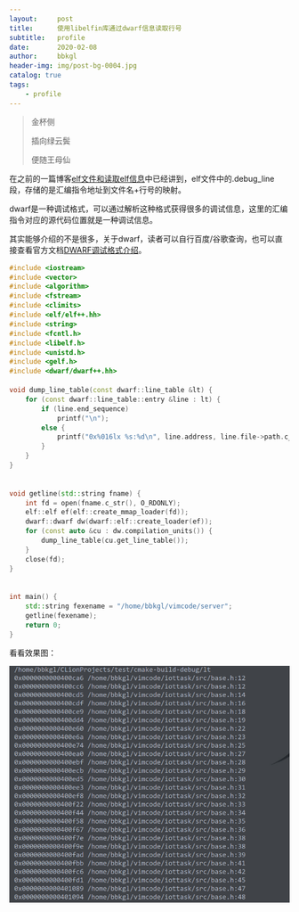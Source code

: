 ```yaml
---
layout:     post
title:      使用libelfin库通过dwarf信息读取行号
subtitle:   profile
date:       2020-02-08
author:     bbkgl
header-img: img/post-bg-0004.jpg
catalog: true
tags:
    - profile
---
```


>金杯侧
>
>插向绿云鬓
>
>便随王母仙

在之前的一篇博客[elf文件和读取elf信息](<https://bbkgl.github.io/2020/01/06/elf%E6%96%87%E4%BB%B6%E5%92%8C%E8%AF%BB%E5%8F%96elf%E4%BF%A1%E6%81%AF/>)中已经讲到，elf文件中的.debug_line段，存储的是汇编指令地址到文件名+行号的映射。

dwarf是一种调试格式，可以通过解析这种格式获得很多的调试信息，这里的汇编指令对应的源代码位置就是一种调试信息。

其实能够介绍的不是很多，关于dwarf，读者可以自行百度/谷歌查询，也可以直接查看官方文档[DWARF调试格式介绍](http://www.dwarfstd.org/doc/Debugging%20using%20DWARF-2012.pdf)。

```cpp
#include <iostream>
#include <vector>
#include <algorithm>
#include <fstream>
#include <climits>
#include <elf/elf++.hh>
#include <string>
#include <fcntl.h>
#include <libelf.h>
#include <unistd.h>
#include <gelf.h>
#include <dwarf/dwarf++.hh>

void dump_line_table(const dwarf::line_table &lt) {
    for (const dwarf::line_table::entry &line : lt) {
        if (line.end_sequence)
            printf("\n");
        else {
            printf("0x%016lx %s:%d\n", line.address, line.file->path.c_str(), line.line);
        }
    }
}


void getline(std::string fname) {
    int fd = open(fname.c_str(), O_RDONLY);
    elf::elf ef(elf::create_mmap_loader(fd));
    dwarf::dwarf dw(dwarf::elf::create_loader(ef));
    for (const auto &cu : dw.compilation_units()) {
        dump_line_table(cu.get_line_table());
    }
    close(fd);
}


int main() {
    std::string fexename = "/home/bbkgl/vimcode/server";
    getline(fexename);
    return 0;
}
```

看看效果图：

![20200208185327.png](../cloud_img/20200208185327.png)
